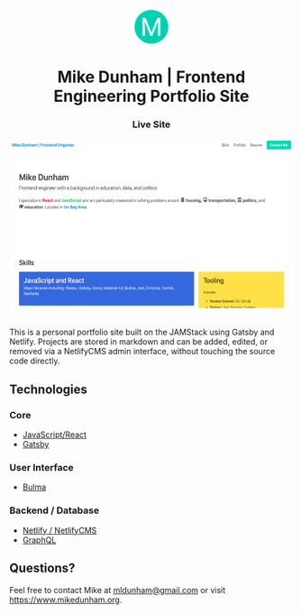 <p align="center">
  <a href="https://www.mikedunham.org">
    <img alt="Portfolio" src="static/icons/android-chrome-192x192.png" width="60" />
  </a>
</p>
<h1 align="center">
  Mike Dunham | Frontend Engineering Portfolio Site
</h1>

<h3 align="center" style="font-weight: bold">
  <a href="https://www.mikedunham.org" style="text-decoration: none">Live Site</a>
</h3>
<div align="center">
  <a href="https://www.mikedunham.org">
    <img alt="Portfolio Screenshot" src="static/images/uploads/portfolio.png" height="300" />
  </a>
</div>

\
This is a personal portfolio site built on the JAMStack using Gatsby and Netlify. Projects are stored in markdown and can be added, edited, or removed via a NetlifyCMS admin interface, without touching the source code directly.

## Technologies

### Core

  * [JavaScript/React](https://reactjs.org/)
  * [Gatsby](https://www.gatsbyjs.com/)

### User Interface

  * [Bulma](https://bulma.io/)

### Backend / Database

  * [Netlify / NetlifyCMS](https://www.netlify.com/)
  * [GraphQL](https://www.gatsbyjs.org/docs/graphql/)

## Questions?

Feel free to contact Mike at mldunham@gmail.com or visit https://www.mikedunham.org.